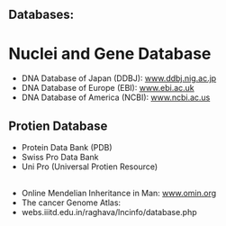 ## Databases:
# Nuclei and Gene Database
- DNA Database of Japan (DDBJ): www.ddbj.nig.ac.jp
- DNA Database of Europe (EBI): www.ebi.ac.uk
- DNA Database of America (NCBI): www.ncbi.ac.us

## Protien Database
- Protein Data Bank (PDB)
- Swiss Pro Data Bank
- Uni Pro (Universal Protien Resource)


##

- Online Mendelian Inheritance in Man: www.omin.org
- The cancer Genome Atlas:
- webs.iiitd.edu.in/raghava/lncinfo/database.php